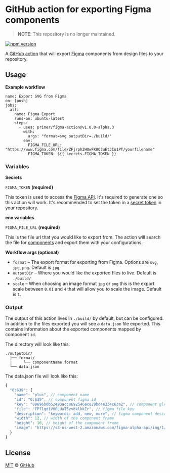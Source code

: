 # GitHub action for exporting Figma components

> **NOTE**: This repository is no longer maintained.

[![npm version](https://img.shields.io/npm/v/@primer/figma-action.svg)](https://www.npmjs.org/package/@primer/figma-action)

A [GitHub action](https://github.com/features/actions) that will export [Figma](https://figma.com/) components from design files to your repository.

## Usage

**Example workflow**

```workflow
name: Export SVG from Figma
on: [push]
jobs:
  all:
    name: Figma Export
    runs-on: ubuntu-latest
    steps:
      - uses: primer/figma-action@v1.0.0-alpha.3
        with:
          args: "format=svg outputDir=./build/"
        env:
          FIGMA_FILE_URL: "https://www.figma.com/file/ZFjrph2HUwFK8Q3uEtJIu1PT/yourfilename"
          FIGMA_TOKEN: ${{ secrets.FIGMA_TOKEN }}
```

### Variables

**Secrets**

`FIGMA_TOKEN` **(required)**

This token is used to access the [Figma API](https://www.figma.com/developers/docs#access-tokens). It's required to generate one so this action will work. It's recommended to set the token in a [secret token](https://help.github.com/articles/virtual-environments-for-github-actions#creating-and-using-secrets-encrypted-variables) in your repository.

**env variables**

`FIGMA_FILE_URL` **(required)**

This is the file url that you would like to export from. The action will search the file for [components](https://help.figma.com/article/66-components) and export them with your configurations.

**Workflow args (optional)**

* `format` – The export format for exporting from Figma. Options are `svg`, `jpg`, `png`. Default is `jpg`
* `outputDir` – Where you would like the exported files to live. Default is `./build/`
* `scale` – When choosing an image format `jpg` or `png` this is the export scale between `0.01` and `4` that will allow you to scale the image. Default is `1`.

### Output

The output of this action lives in `./build/` by default, but can be configured. In addition to the files exported you will see a `data.json` file exported. This contains information about the exported components mapped by component `id`.

The directory will look like this:

```
./outputDir/
  ├── format/
  |     └── componentName.format
  └── data.json
```

The data.json file will look like this:

```js
{
  "0:639": {
    "name": "plus", // component name
    "id": "0:639", // component figma id
    "key": "89696b0b52493acc8692546ac829bd4e334c63a2", // component global figma id
    "file": "FP7lqd1V00LUaT5zvdklkkZr", // figma file key
    "description": "keywords: add, new, more", // figma component description
    "width": 12, // width of the component frame
    "height": 16, // height of the component frame
    "image": "https://s3-us-west-2.amazonaws.com/figma-alpha-api/img/1/6d/1234" // aws URL for the exported file
  }
}
```

## License

[MIT](./LICENSE) &copy; [GitHub](https://github.com/)
